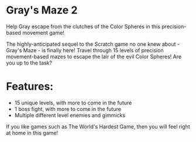 # Gray's Maze 2
Help Gray escape from the clutches of the Color Spheres in this precision-based movement game!

The highly-anticipated sequel to the Scratch game no one knew about - Gray's Maze - is finally here! Travel through 15 levels of precision movement-based mazes to escape the lair of the evil Color Spheres! Are you up to the task?

# Features:

- 15 unique levels, with more to come in the future
- 1 boss fight, with more to come in the future
- Multiple different level enemies and gimmicks

If you like games such as The World's Hardest Game, then you will feel right at home in this game!
